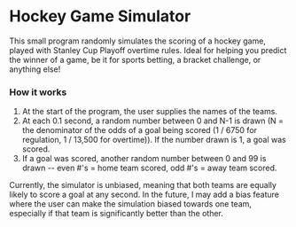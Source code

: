 # Hockey Game Simulator
This small program randomly simulates the scoring of a hockey game, played with Stanley Cup Playoff overtime rules. Ideal for helping you predict the winner of a game, be it for sports betting, a bracket challenge, or anything else!

### How it works
1. At the start of the program, the user supplies the names of the teams.
2. At each 0.1 second, a random number between 0 and N-1 is drawn (N = the denominator of the odds of a goal being scored (1 / 6750 for regulation, 1 / 13,500 for overtime)). If the number drawn is 1, a goal was scored.
3. If a goal was scored, another random number between 0 and 99 is drawn -- even #'s = home team scored, odd #'s = away team scored.

Currently, the simulator is unbiased, meaning that both teams are equally likely to score a goal at any second.
In the future, I may add a bias feature where the user can make the simulation biased towards one team, especially if that team is significantly better than the other.

